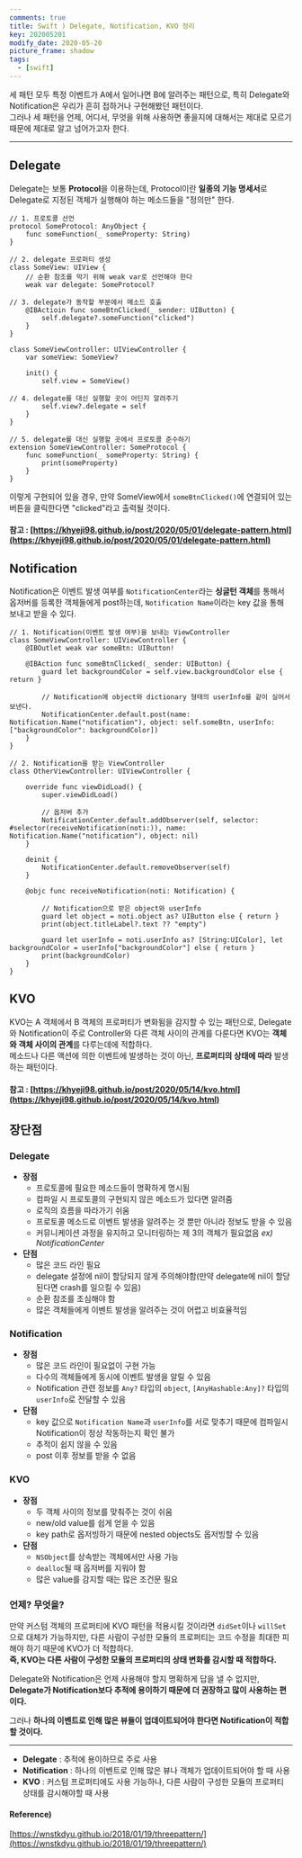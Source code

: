 ```yaml
---
comments: true
title: Swift ) Delegate, Notification, KVO 정리
key: 202005201
modify_date: 2020-05-20
picture_frame: shadow
tags:
  - [swift]
---
```

 
세 패턴 모두 특정 이벤트가 A에서 일어나면 B에 알려주는 패턴으로, 특히 Delegate와 Notification은 우리가 흔히 접하거나 구현해봤던 패턴이다.   
그러나 세 패턴을 언제, 어디서, 무엇을 위해 사용하면 좋을지에 대해서는 제대로 모르기 때문에 제대로 알고 넘어가고자 한다.   
 
***
 
## Delegate
 
Delegate는 보통 **Protocol**을 이용하는데, Protocol이란 **일종의 기능 명세서**로 Delegate로 지정된 객체가 실행해야 하는 메소드들을 "정의만" 한다.
 
```
// 1. 프로토콜 선언
protocol SomeProtocol: AnyObject {
    func someFunction(_ someProperty: String)
}
 
// 2. delegate 프로퍼티 생성
class SomeView: UIView {
    // 순환 참조를 막기 위해 weak var로 선언해야 한다
    weak var delegate: SomeProtocol?
 
// 3. delegate가 동작할 부분에서 메소드 호출
    @IBActioin func someBtnClicked(_ sender: UIButton) {
        self.delegate?.someFunction("clicked")
    }
}
 
class SomeViewController: UIViewController {
    var someView: SomeView?
    
    init() {
        self.view = SomeView()
        
// 4. delegate를 대신 실행할 곳이 어딘지 알려주기
        self.view?.delegate = self
    }
}
 
// 5. delegate를 대신 실행할 곳에서 프로토콜 준수하기
extension SomeViewController: SomeProtocol {
    func someFunction(_ someProperty: String) {
        print(someProperty)
    }
}
```
이렇게 구현되어 있을 경우, 만약 SomeView에서 `someBtnClicked()`에 연결되어 있는 버튼을 클릭한다면 "clicked"라고 출력될 것이다.   
 
#### 참고 : [https://khyeji98.github.io/post/2020/05/01/delegate-pattern.html](https://khyeji98.github.io/post/2020/05/01/delegate-pattern.html)
 
## Notification
 
Notification은 이벤트 발생 여부를 `NotificationCenter`라는 **싱글턴 객체**를 통해서 옵저버를 등록한 객체들에게 post하는데, `Notification Name`이라는 key 값을 통해 보내고 받을 수 있다.   
 
```
// 1. Notification(이벤트 발생 여부)을 보내는 ViewController
class SomeViewController: UIViewController {
    @IBOutlet weak var someBtn: UIButton!
    
    @IBAction func someBtnClicked(_ sender: UIButton) {
        guard let backgroundColor = self.view.backgroundColor else { return }
        
        // Notification에 object와 dictionary 형태의 userInfo를 같이 실어서 보낸다.
        NotificationCenter.default.post(name: Notification.Name("notification"), object: self.someBtn, userInfo: ["backgroundColor": backgroundColor])
    }
}
 
// 2. Notification을 받는 ViewController
class OtherViewController: UIViewController {
    
    override func viewDidLoad() {
        super.viewDidLoad()
        
        // 옵저버 추가
        NotificationCenter.default.addObserver(self, selector: #selector(receiveNotification(noti:)), name: Notification.Name("notification"), object: nil)
    }
    
    deinit {
        NotificationCenter.default.removeObserver(self)
    }
    
    @objc func receiveNotification(noti: Notification) {
    
        // Notification으로 받은 object와 userInfo
        guard let object = noti.object as? UIButton else { return }
        print(object.titleLabel?.text ?? "empty")
        
        guard let userInfo = noti.userInfo as? [String:UIColor], let backgroundColor = userInfo["backgroundColor"] else { return }
        print(backgroundColor)
    }
}
```
 
## KVO
 
KVO는 A 객체에서 B 객체의 프로퍼티가 변화됨을 감지할 수 있는 패턴으로, Delegate와 Notification이 주로 Controller와 다른 객체 사이의 관계를 다룬다면 KVO는 **객체와 객체 사이의 관계**를 다루는데에 적합하다.   
메소드나 다른 액션에 의한 이벤트에 발생하는 것이 아닌, **프로퍼티의 상태에 따라** 발생하는 패턴이다.   
 
#### 참고 : [https://khyeji98.github.io/post/2020/05/14/kvo.html](https://khyeji98.github.io/post/2020/05/14/kvo.html)
 
## 장단점
 
### Delegate
 
- **장점**
  - 프로토콜에 필요한 메소드들이 명확하게 명시됨
  - 컴파일 시 프로토콜의 구현되지 않은 메소드가 있다면 알려줌
  - 로직의 흐름을 따라가기 쉬움
  - 프로토콜 메소드로 이벤트 발생을 알려주는 것 뿐만 아니라 정보도 받을 수 있음
  - 커뮤니케이션 과정을 유지하고 모니터링하는 제 3의 객체가 필요없음  *ex) NotificationCenter*
- **단점**
  - 많은 코드 라인 필요
  - delegate 설정에 nil이 할당되지 않게 주의해야함(만약 delegate에 nil이 할당된다면 crash를 일으킬 수 있음)
  - 순환 참조를 조심해야 함
  - 많은 객체들에게 이벤트 발생을 알려주는 것이 어렵고 비효율적임
 
### Notification
 
- **장점**
  - 많은 코드 라인이 필요없이 구현 가능
  - 다수의 객체들에게 동시에 이벤트 발생을 알릴 수 있음
  - Notification 관련 정보를 `Any?` 타입의 `object`, `[AnyHashable:Any]?` 타입의 `userInfo`로 전달할 수 있음
- **단점**
  - key 값으로 `Notification Name`과 `userInfo`를 서로 맞추기 때문에 컴파일시 Notification이 정상 작동하는지 확인 불가
  - 추적이 쉽지 않을 수 있음
  - post 이후 정보를 받을 수 없음
 
### KVO
 
- **장점**
  - 두 객체 사이의 정보를 맞춰주는 것이 쉬움
  - new/old value를 쉽게 얻을 수 있음
  - key path로 옵저빙하기 때문에 nested objects도 옵저빙할 수 있음
- **단점**
  - `NSObject`를 상속받는 객체에서만 사용 가능
  - `dealloc`될 때 옵저버를 지워야 함
  - 많은 value를 감지할 때는 많은 조건문 필요
  
### 언제? 무엇을?
 
만약 커스텀 객체의 프로퍼티에 KVO 패턴을 적용시킬 것이라면 `didSet`이나 `willSet`으로 대체가 가능하지만, 다른 사람이 구성한 모듈의 프로퍼티는 코드 수정을 최대한 피해야 하기 때문에 KVO가 더 적합하다.   
**즉, KVO는 다른 사람이 구성한 모듈의 프로퍼티의 상태 변화를 감시할 때 적합하다.**
 
Delegate와 Notification은 언제 사용해야 할지 명확하게 답을 낼 수 없지만, **Delegate가 Notification보다 추적에 용이하기 때문에 더 권장하고 많이 사용하는 편이다.**   
 
그러나 **하나의 이벤트로 인해 많은 뷰들이 업데이트되어야 한다면 Notification이 적합할 것이다.**
 
***
 
- **Delegate** : 추적에 용이하므로 주로 사용
- **Notification** : 하나의 이벤트로 인해 많은 뷰나 객체가 업데이트되어야 할 때 사용
- **KVO** : 커스텀 프로퍼티에도 사용 가능하나, 다른 사람이 구성한 모듈의 프로퍼티 상태를 감시해야할 때 사용
 
#### Reference)
 
[https://wnstkdyu.github.io/2018/01/19/threepattern/](https://wnstkdyu.github.io/2018/01/19/threepattern/)
